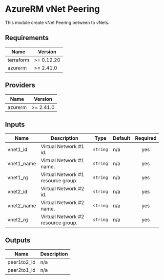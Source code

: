 # AzureRM vNet Peering

This module create vNet Peering between to vNets.

<!-- BEGINNING OF PRE-COMMIT-TERRAFORM DOCS HOOK -->
## Requirements

| Name | Version |
|------|---------|
| terraform | >= 0.12.20 |
| azurerm | >= 2.41.0 |

## Providers

| Name | Version |
|------|---------|
| azurerm | >= 2.41.0 |

## Inputs

| Name | Description | Type | Default | Required |
|------|-------------|------|---------|:--------:|
| vnet1\_id | Virtual Network #1 id. | `string` | n/a | yes |
| vnet1\_name | Virtual Network #1 name. | `string` | n/a | yes |
| vnet1\_rg | Virtual Network #1 resource group. | `string` | n/a | yes |
| vnet2\_id | Virtual Network #2 id. | `string` | n/a | yes |
| vnet2\_name | Virtual Network #2 name. | `string` | n/a | yes |
| vnet2\_rg | Virtual Network #2 resource group. | `string` | n/a | yes |

## Outputs

| Name | Description |
|------|-------------|
| peer1to2\_id | n/a |
| peer2to1\_id | n/a |

<!-- END OF PRE-COMMIT-TERRAFORM DOCS HOOK -->
